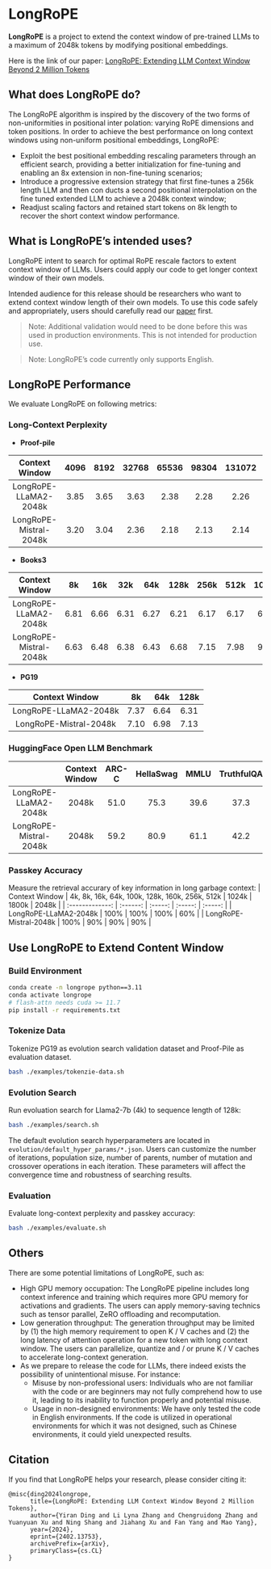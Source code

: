 # LongRoPE

**LongRoPE** is a project to extend the context window of pre-trained LLMs to a maximum of 2048k tokens by modifying positional embeddings.

Here is the link of our paper: [LongRoPE: Extending LLM Context Window Beyond 2 Million Tokens](https://arxiv.org/pdf/2402.13753)

## What does LongRoPE do?

The LongRoPE algorithm is inspired by the discovery of the two forms of non-uniformities in positional inter polation: varying RoPE dimensions and token positions. In order to achieve the best performance on long context windows using non-uniform positional embeddings, LongRoPE:
- Exploit the best positional embedding rescaling parameters through an efficient search, providing a better initialization for fine-tuning and enabling an 8x extension in non-fine-tuning scenarios;
- Introduce a progressive extension strategy that first fine-tunes a 256k length LLM and then con ducts a second positional interpolation on the fine tuned extended LLM to achieve a 2048k context window;
- Readjust scaling factors and retained start tokens on 8k length to recover the short context window performance.

## What is LongRoPE’s intended uses?

LongRoPE intent to search for optimal RoPE rescale factors to extent context window of LLMs. Users could apply our code to get longer context window of their own models.

Intended audience for this release should be researchers who want to extend context window length of their own models. To use this code safely and appropriately, users should carefully read our [paper](https://arxiv.org/pdf/2402.13753) first.

> Note: Additional validation would need to be done before this was used in production environments. This is not intended for production use.

> Note: LongRoPE’s code currently only supports English.

## LongRoPE Performance

We evaluate LongRoPE on following metrics:

### Long-Context Perplexity

- **Proof-pile**

| Context Window | 4096 | 8192 | 32768 | 65536 | 98304 | 131072 | 262244 |
| :-------------: | :----------------: | :-----: | :-----: | :-----: | :-----: | :-----: | :-----: |
| LongRoPE-LLaMA2-2048k | 3.85 | 3.65 | 3.63 | 2.38 | 2.28 | 2.26 | 1.87 |
| LongRoPE-Mistral-2048k | 3.20 | 3.04 | 2.36 | 2.18 | 2.13 | 2.14 | 1.84 |

- **Books3**

| Context Window | 8k | 16k | 32k | 64k | 128k | 256k | 512k | 1024k | 2048k |
| :-------------: | :----------------: | :-----: | :-----: | :-----: | :-----: | :-----: | :-----: | :-----: | :-----: |
| LongRoPE-LLaMA2-2048k | 6.81 | 6.66 | 6.31 | 6.27 | 6.21 | 6.17 | 6.17 | 6.35 | 7.08 |
| LongRoPE-Mistral-2048k | 6.63 | 6.48 | 6.38 | 6.43 | 6.68 | 7.15 | 7.98 | 9.42 | 13.71 |

- **PG19**

| Context Window | 8k | 64k | 128k |
| :-------------: | :-----: | :-----: | :-----: |
| LongRoPE-LLaMA2-2048k | 7.37 | 6.64 | 6.31 |
| LongRoPE-Mistral-2048k | 7.10 | 6.98 | 7.13 |

### HuggingFace Open LLM Benchmark

| | Context Window | ARC-C | HellaSwag | MMLU | TruthfulQA |
| :-------------: | :------: | :-----: | :-----: | :-----: | :-----: |
| LongRoPE-LLaMA2-2048k | 2048k | 51.0 | 75.3 | 39.6 | 37.3 |
| LongRoPE-Mistral-2048k | 2048k | 59.2 | 80.9 | 61.1 | 42.2 |


### Passkey Accuracy
Measure the retrieval accurary of key information in long garbage context:
| Context Window | 4k, 8k, 16k, 64k, 100k, 128k, 160k, 256k, 512k | 1024k | 1800k | 2048k |
| :-------------: | :------: | :-----: | :-----: | :-----: |
| LongRoPE-LLaMA2-2048k | 100% | 100% | 100% | 60% |
| LongRoPE-Mistral-2048k | 100% | 90% | 90% | 90% |


## Use LongRoPE to Extend Content Window

### Build Environment

``` bash
conda create -n longrope python==3.11
conda activate longrope
# flash-attn needs cuda >= 11.7
pip install -r requirements.txt
```

### Tokenize Data

Tokenize PG19 as evolution search validation dataset and Proof-Pile as evaluation dataset.

```bash
bash ./examples/tokenzie-data.sh
```

### Evolution Search

Run evoluation search for Llama2-7b (4k) to sequence length of 128k:

``` bash
bash ./examples/search.sh
```

The default evolution search hyperparameters are located in `evolution/default_hyper_params/*.json`. Users can customize the number of iterations, population size, number of parents, number of mutation and crossover operations in each iteration. These parameters will affect the convergence time and robustness of searching results.

### Evaluation
Evaluate long-context perplexity and passkey accuracy:
``` bash
bash ./examples/evaluate.sh
```


## Others

There are some potential limitations of LongRoPE, such as:
- High GPU memory occupation: The LongRoPE pipeline includes long context inference and training which requires more GPU memory for activations and gradients. The users can apply memory-saving technics such as tensor parallel, ZeRO offloading and recomputation.
- Low generation throughput:  The generation throughput may be limited by (1) the high memory requirement to open K / V caches and (2) the long latency of attention operation for a new token with long context window. The users can parallelize, quantize and / or prune K / V caches to accelerate long-context generation.
- As we prepare to release the code for LLMs, there indeed exists the possibility of unintentional misuse. For instance:
  - Misuse by non-professional users: Individuals who are not familiar with the code or are beginners may not fully comprehend how to use it, leading to its inability to function properly and potential misuse.
  - Usage in non-designed environments: We have only tested the code in English environments. If the code is utilized in operational environments for which it was not designed, such as Chinese environments, it could yield unexpected results.

## Citation

If you find that LongRoPE helps your research, please consider citing it:
```
@misc{ding2024longrope,
      title={LongRoPE: Extending LLM Context Window Beyond 2 Million Tokens}, 
      author={Yiran Ding and Li Lyna Zhang and Chengruidong Zhang and Yuanyuan Xu and Ning Shang and Jiahang Xu and Fan Yang and Mao Yang},
      year={2024},
      eprint={2402.13753},
      archivePrefix={arXiv},
      primaryClass={cs.CL}
}
```